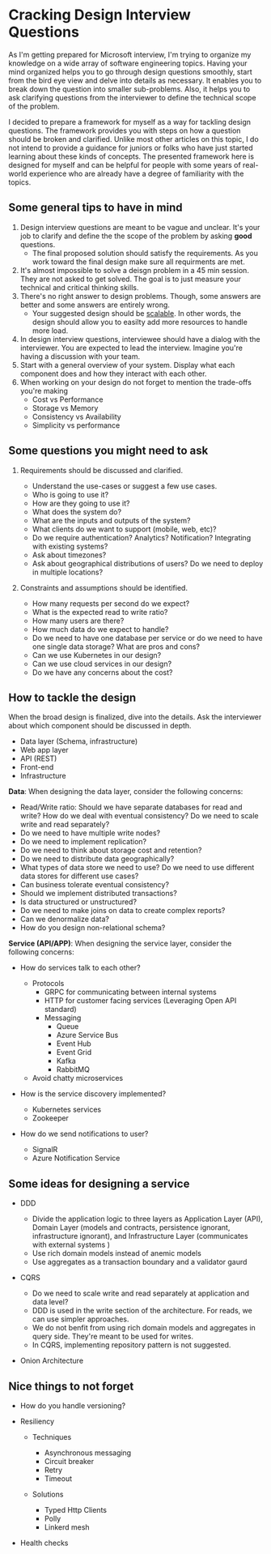 # Cracking Design Interview Questions

As I'm getting prepared for Microsoft interview, I'm trying to organize my knowledge on a wide array of software engineering topics. Having your mind organized helps you to go through design questions smoothly, start from the bird eye view and delve into details as necessary. It enables you to break down the question into smaller sub-problems. Also, it helps you to ask clarifying questions from the interviewer to define the technical scope of the problem.

I decided to prepare a framework for myself as a way for tackling design questions. The framework provides you with steps on how a question should be broken and clarified. Unlike most other articles on this topic, I do not intend to provide a guidance for juniors or folks who have just started learning about these kinds of concepts. The presented framework here is designed for myself and can be helpful for people with some years of real-world experience who are already have a degree of familiarity with the topics.

## Some general tips to have in mind

1. Design interview questions are meant to be vague and unclear. It's your job to clarify and define the the scope of the problem by asking **good** questions.
   * The final proposed solution should satisfy the requirements. As you work toward the final design make sure all requirments are met.
2. It's almost impossible to solve a deisgn problem in a 45 min session. They are not asked to get solved. The goal is to just measure your technical and critical thinking skills. 
3. There's no right answer to design problems. Though, some answers are better and some answers are entirely wrong. 
   * Your suggested design should be [scalable](https://www.allthingsdistributed.com/2006/03/a_word_on_scalability.html). In other words, the design should allow you to easilty add more resources to handle more load.  
4. In design interview questions, interviewee should have a dialog with the interviewer. You are expected to lead the interview. Imagine you're having a discussion with your team.
5. Start with a general overview of your system. Display what each component does and how they interact with each other.
6. When working on your design do not forget to mention the trade-offs you're making 
    * Cost vs Performance
    * Storage vs Memory 
    * Consistency vs Availability
    * Simplicity vs performance

## Some questions you might need to ask

1. Requirements should be discussed and clarified. 

    * Understand the use-cases or suggest a few use cases. 
    * Who is going to use it? 
    * How are they going to use it? 
    * What does the system do? 
    * What are the inputs and outputs of the system? 
    * What clients do we want to support (mobile, web, etc)? 
    * Do we require authentication? Analytics? Notification? Integrating with existing systems? 
    * Ask about timezones? 
    * Ask about geographical distributions of users? Do we need to deploy in multiple locations? 

 2. Constraints and assumptions should be identified. 

    * How many requests per second do we expect? 
    * What is the expected read to write ratio? 
    * How many users are there? 
    * How much data do we expect to handle? 
    * Do we need to have one database per service or do we need to have one single data storage? What are pros and cons? 
    * Can we use Kubernetes in our design?
    * Can we use cloud services in our design?
    * Do we have any concerns about the cost?
    
## How to tackle the design

When the broad design is finalized, dive into the details. Ask the interviewer about which component should be discussed in depth. 

   * Data layer (Schema, infrastructure) 
   * Web app layer 
   * API (REST) 
   * Front-end 
   * Infrastructure

**Data**: When designing the data layer, consider the following concerns: 
 
   * Read/Write ratio: Should we have separate databases for read and write? How do we deal with eventual consistency? Do we need to scale write and read separately? 
   * Do we need to have multiple write nodes? 
   * Do we need to implement replication? 
   * Do we need to think about storage cost and retention? 
   * Do we need to distribute data geographically? 
   * What types of data store we need to use? Do we need to use different data stores for different use cases? 
   * Can business tolerate eventual consistency? 
   * Should we implement distributed transactions? 
   * Is data structured or unstructured? 
   * Do we need to make joins on data to create complex reports?  
   * Can we denormalize data? 
   * How do you design non-relational schema? 
   
**Service (API/APP)**: When designing the service layer, consider the following concerns: 
 
  * How do services talk to each other?  
    * Protocols 
      * GRPC for communicating between internal systems 
      * HTTP for customer facing services (Leveraging Open API standard) 
      * Messaging
        * Queue
        * Azure Service Bus
        * Event Hub
        * Event Grid
        * Kafka
        * RabbitMQ
     * Avoid chatty microservices 

  * How is the service discovery implemented? 
    * Kubernetes services 
    * Zookeeper 

  * How do we send notifications to user? 
    * SignalR 
    * Azure Notification Service 

 ## Some ideas for designing a service

  * DDD 
    * Divide the application logic to three layers as Application Layer (API), Domain Layer (models and contracts, persistence ignorant, infrastructure ignorant), and Infrastructure Layer (communicates with external systems ) 
    * Use rich domain models instead of anemic models 
    * Use aggregates as a transaction boundary and a validator gaurd 

  * CQRS
    * Do we need to scale write and read separately at application and data level? 
    * DDD is used in the write section of the architecture. For reads, we can use simpler approaches. 
    * We do not benfit from using rich domain models and aggregates in query side. They're meant to be used for writes. 
    * In CQRS, implementing repository pattern is not suggested. 
   
  * Onion Architecture 

 ## Nice things to not forget

  * How do you handle versioning? 
  
  * Resiliency 
    * Techniques 
      * Asynchronous messaging 
      * Circuit breaker 
      * Retry 
      * Timeout 

    * Solutions
      * Typed Http Clients
      * Polly 
      * Linkerd mesh 

  * Health checks 
